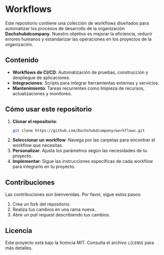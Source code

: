 # Workflows

Este repositorio contiene una colección de workflows diseñados para automatizar los procesos de desarrollo de la organización **Dachshubdcompany**. Nuestro objetivo es mejorar la eficiencia, reducir errores humanos y estandarizar las operaciones en los proyectos de la organización.

## Contenido

- **Workflows de CI/CD**: Automatización de pruebas, construcción y despliegue de aplicaciones.
- **Integraciones**: Scripts para integrar herramientas externas y servicios.
- **Mantenimiento**: Tareas recurrentes como limpieza de recursos, actualizaciones y monitoreo.

## Cómo usar este repositorio

1. **Clonar el repositorio**:
   ```bash
   git clone https://github.com/Dachshubdcompany/workflows.git
   ```
2. **Seleccionar un workflow**: Navega por las carpetas para encontrar el workflow que necesitas.
3. **Personalizar**: Ajusta los parámetros según las necesidades de tu proyecto.
4. **Implementar**: Sigue las instrucciones específicas de cada workflow para integrarlo en tu proyecto.

## Contribuciones

Las contribuciones son bienvenidas. Por favor, sigue estos pasos:

1. Crea un fork del repositorio.
2. Realiza tus cambios en una rama nueva.
3. Abre un pull request describiendo tus cambios.

## Licencia

Este proyecto está bajo la licencia MIT. Consulta el archivo `LICENSE` para más detalles.